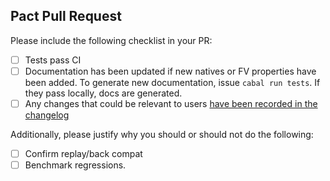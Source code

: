 Pact Pull Request
---

Please include the following checklist in your PR:

* [ ] Tests pass CI
* [ ] Documentation has been updated if new natives or FV properties have been added. To generate new documentation, issue `cabal run tests`. If they pass locally, docs are generated.
* [ ] Any changes that could be relevant to users [have been recorded in the changelog](https://github.com/kadena-io/pact/blob/master/CHANGELOG.md)

Additionally, please justify why you should or should not do the following:

* [ ] Confirm replay/back compat
* [ ] Benchmark regressions.
